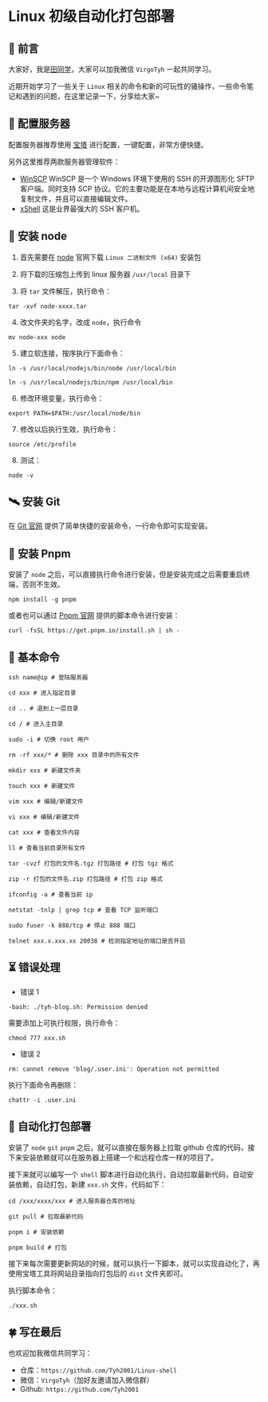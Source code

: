 # Linux 初级自动化打包部署

## 🍦 前言

大家好，我是[田同学](https://github.com/Tyh2001)，大家可以加我微信 `VirgoTyh` 一起共同学习。

近期开始学习了一些关于 `Linux` 相关的命令和新的可玩性的骚操作，一些命令笔记和遇到的问题，在这里记录一下，分享给大家~

## 🦚 配置服务器

配置服务器推荐使用 [宝塔](https://www.bt.cn/new/index.html) 进行配置，一键配置，非常方便快捷。

另外这里推荐两款服务器管理软件：

- [WinSCP](https://winscp.net/eng/docs/lang:chs) WinSCP 是一个 Windows 环境下使用的 SSH 的开源图形化 SFTP 客户端。同时支持 SCP 协议。它的主要功能是在本地与远程计算机间安全地复制文件，并且可以直接编辑文件。
- [xShell](https://www.xshell.com/zh/xshell/) 这是业界最强大的 SSH 客户机。

## 🚀 安装 node

1. 首先需要在 [node](http://kik.cn/download/) 官网下载 `Linux 二进制文件 (x64)` 安装包

2. 将下载的压缩包上传到 linux 服务器 `/usr/local` 目录下

3. 将 `tar` 文件解压，执行命令：

```shell
tar -xvf node-xxxx.tar
```

4. 改文件夹的名字，改成 `node`，执行命令

```shell
mv node-xxx node
```

5. 建立软连接，按序执行下面命令：

```shell
ln -s /usr/local/nodejs/bin/node /usr/local/bin

ln -s /usr/local/nodejs/bin/npm /usr/local/bin
```

6. 修改环境变量，执行命令：

```shell
export PATH=$PATH:/usr/local/node/bin
```

7. 修改以后执行生效，执行命令：

```shell
source /etc/profile
```

8. 测试：

```shell
node -v
```

## 🛰️ 安装 Git

在 [Git 官网](https://git-scm.com/download/linux) 提供了简单快捷的安装命令，一行命令即可实现安装。

## 🥕 安装 Pnpm

安装了 `node` 之后，可以直接执行命令进行安装，但是安装完成之后需要重启终端，否则不生效。

```shell
npm install -g pnpm
```

或者也可以通过 [Pnpm 官网](https://pnpm.io/zh/installation) 提供的脚本命令进行安装：

```shell
curl -fsSL https://get.pnpm.io/install.sh | sh -
```

## 🚧 基本命令

```shell
ssh name@ip # 登陆服务器

cd xxx # 进入指定目录

cd .. # 退到上一层目录

cd / # 进入主目录

sudo -i # 切换 root 用户

rm -rf xxx/* # 删除 xxx 目录中的所有文件

mkdir xxx # 新建文件夹

touch xxx # 新建文件

vim xxx # 编辑/新建文件

vi xxx # 编辑/新建文件

cat xxx # 查看文件内容

ll # 查看当前目录所有文件

tar -cvzf 打包的文件名.tgz 打包路径 # 打包 tgz 格式

zip -r 打包的文件名.zip 打包路径 # 打包 zip 格式

ifconfig -a # 查看当前 ip

netstat -tnlp | grep tcp # 查看 TCP 监听端口

sudo fuser -k 888/tcp # 停止 888 端口

telnet xxx.x.xxx.xx 20038 # 检测指定地址的端口是否开启
```

## ⏳ 错误处理

- 错误 1

```shell
-bash: ./tyh-blog.sh: Permission denied
```

需要添加上可执行权限，执行命令：

```shell
chmod 777 xxx.sh
```

- 错误 2

```shell
rm: cannot remove 'blog/.user.ini': Operation not permitted
```

执行下面命令再删除：

```shell
chattr -i .user.ini
```

## 🐬 自动化打包部署

安装了 `node` `git` `pnpm` 之后，就可以直接在服务器上拉取 github 仓库的代码，接下来安装依赖就可以在服务器上搭建一个和远程仓库一样的项目了。

接下来就可以编写一个 `shell` 脚本进行自动化执行，自动拉取最新代码，自动安装依赖，自动打包，新建 `xxx.sh` 文件，代码如下：

```shell
cd /xxx/xxxx/xxx # 进入服务器仓库的地址

git pull # 拉取最新代码

pnpm i # 安装依赖

pnpm build # 打包
```

接下来每次需要更新网站的时候，就可以执行一下脚本，就可以实现自动化了，再使用宝塔工具将网站目录指向打包后的 `dist` 文件夹即可。

执行脚本命令：

```shell
./xxx.sh
```

## 🍀 写在最后

也欢迎加我微信共同学习：

- 仓库：`https://github.com/Tyh2001/Linux-shell`
- 微信：`VirgoTyh`（加好友邀请加入微信群）
- Github: `https://github.com/Tyh2001`
